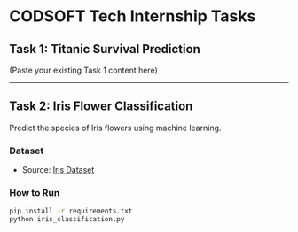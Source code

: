 # CODSOFT Tech Internship Tasks

## Task 1: Titanic Survival Prediction
(Paste your existing Task 1 content here)

---

## Task 2: Iris Flower Classification
Predict the species of Iris flowers using machine learning.

### Dataset
- Source: [Iris Dataset](https://archive.ics.uci.edu/ml/datasets/iris)

### How to Run
```bash
pip install -r requirements.txt
python iris_classification.py